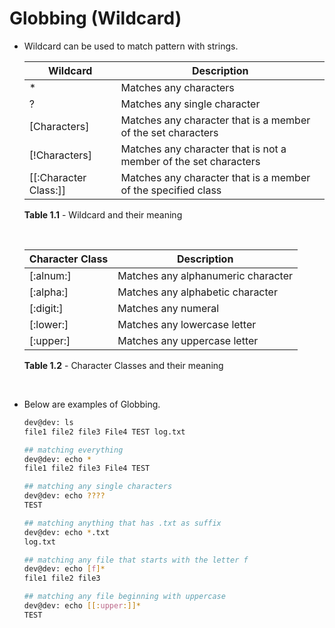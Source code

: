 # Globbing (Wildcard)
 - Wildcard can be used to match pattern with strings. <br>

    | Wildcard     | Description |
    | --------------  | -------------- |
    | *            | Matches any characters |
    | ?            | Matches any single character |
    | [Characters] | Matches any character that is a member of the set characters |
    | [!Characters]| Matches any character that is not a member of the set characters |
    | [[:Character Class:]]  | Matches any character that is a member of the specified class |

    **Table 1.1** - Wildcard and their meaning

    </br>

    | Character Class | Description |
    | --------------- | -------------- |
    | [:alnum:]       | Matches any alphanumeric character |
    | [:alpha:]       | Matches any alphabetic character   |
    | [:digit:]       | Matches any numeral                |
    | [:lower:]       | Matches any lowercase letter       |
    | [:upper:]       | Matches any uppercase letter      |
    
    **Table 1.2** - Character Classes and their meaning 

   </br>

 - Below are examples of Globbing. 

    ```bash
    dev@dev: ls 
    file1 file2 file3 File4 TEST log.txt

    ## matching everything 
    dev@dev: echo *
    file1 file2 file3 File4 TEST

    ## matching any single characters
    dev@dev: echo ????
    TEST

    ## matching anything that has .txt as suffix
    dev@dev: echo *.txt
    log.txt

    ## matching any file that starts with the letter f
    dev@dev: echo [f]*
    file1 file2 file3 

    ## matching any file beginning with uppercase 
    dev@dev: echo [[:upper:]]*
    TEST
    ```


 

